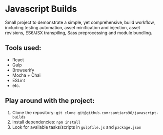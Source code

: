 # Javascript Builds

Small project to demonstrate a simple, yet comprehensive, build workflow,
including testing automation, asset minification and injection, asset
revisions, ES6/JSX transpiling, Sass preprocessing and module bundling.

## Tools used:

- React
- Gulp
- Browserify
- Mocha + Chai
- ESLint
- etc.

## Play around with the project:

1. Clone the repository: `git clone git@github.com:santiaro90/javascript-builds`
2. Install dependencies: `npm install`
3. Look for available tasks/scripts in `gulpfile.js` and `package.json`
